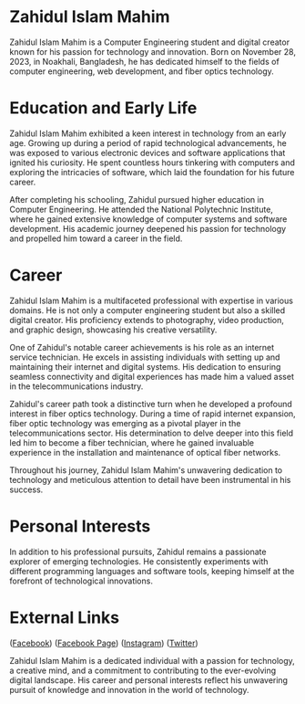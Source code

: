 # Zahidul Islam Mahim
Zahidul Islam Mahim is a Computer Engineering student and digital creator known for his passion for technology and innovation. Born on November 28, 2023, in Noakhali, Bangladesh, he has dedicated himself to the fields of computer engineering, web development, and fiber optics technology.

# Education and Early Life

Zahidul Islam Mahim exhibited a keen interest in technology from an early age. Growing up during a period of rapid technological advancements, he was exposed to various electronic devices and software applications that ignited his curiosity. He spent countless hours tinkering with computers and exploring the intricacies of software, which laid the foundation for his future career.

After completing his schooling, Zahidul pursued higher education in Computer Engineering. He attended the National Polytechnic Institute, where he gained extensive knowledge of computer systems and software development. His academic journey deepened his passion for technology and propelled him toward a career in the field.

# Career

Zahidul Islam Mahim is a multifaceted professional with expertise in various domains. He is not only a computer engineering student but also a skilled digital creator. His proficiency extends to photography, video production, and graphic design, showcasing his creative versatility.

One of Zahidul's notable career achievements is his role as an internet service technician. He excels in assisting individuals with setting up and maintaining their internet and digital systems. His dedication to ensuring seamless connectivity and digital experiences has made him a valued asset in the telecommunications industry.

Zahidul's career path took a distinctive turn when he developed a profound interest in fiber optics technology. During a time of rapid internet expansion, fiber optic technology was emerging as a pivotal player in the telecommunications sector. His determination to delve deeper into this field led him to become a fiber technician, where he gained invaluable experience in the installation and maintenance of optical fiber networks.

Throughout his journey, Zahidul Islam Mahim's unwavering dedication to technology and meticulous attention to detail have been instrumental in his success.

# Personal Interests

In addition to his professional pursuits, Zahidul remains a passionate explorer of emerging technologies. He consistently experiments with different programming languages and software tools, keeping himself at the forefront of technological innovations.

# External Links

([Facebook](https://www.facebook.com/zahidulislammahim26))
([Facebook Page](https://www.facebook.com/zahidulislammahim2626))
([Instagram](https://www.instagram.com/zahidul_islam_mahim_26/))
([Twitter](https://twitter.com/zahidulislam_26))

Zahidul Islam Mahim is a dedicated individual with a passion for technology, a creative mind, and a commitment to contributing to the ever-evolving digital landscape. His career and personal interests reflect his unwavering pursuit of knowledge and innovation in the world of technology.

